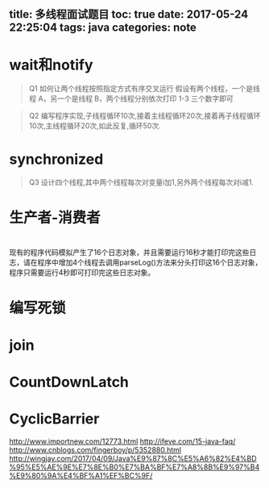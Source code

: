 title: 多线程面试题目
toc: true
date: 2017-05-24 22:25:04
tags: java
categories: note
---
# wait和notify
> Q1 如何让两个线程按照指定方式有序交叉运行
假设有两个线程，一个是线程 A，另一个是线程 B，两个线程分别依次打印 1-3 三个数字即可



>Q2 编写程序实现,子线程循环10次,接着主线程循环20次,接着再子线程循环10次,主线程循环20次,如此反复,循环50次.

# synchronized
>Q3 设计四个线程,其中两个线程每次对变量i加1,另外两个线程每次对i减1.
# 生产者-消费者
#
现有的程序代码模拟产生了16个日志对象，并且需要运行16秒才能打印完这些日志，请在程序中增加4个线程去调用parseLog()方法来分头打印这16个日志对象，程序只需要运行4秒即可打印完这些日志对象。
# 编写死锁
# join
# CountDownLatch
# CyclicBarrier
http://www.importnew.com/12773.html
http://ifeve.com/15-java-faq/
http://www.cnblogs.com/fingerboy/p/5352880.html
http://wingjay.com/2017/04/09/Java%E9%87%8C%E5%A6%82%E4%BD%95%E5%AE%9E%E7%8E%B0%E7%BA%BF%E7%A8%8B%E9%97%B4%E9%80%9A%E4%BF%A1%EF%BC%9F/
